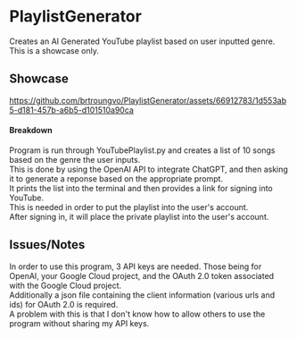 # PlaylistGenerator
Creates an AI Generated YouTube playlist based on user inputted genre. \
This is a showcase only.

## Showcase


https://github.com/brtroungvo/PlaylistGenerator/assets/66912783/1d553ab5-d181-457b-a6b5-d101510a90ca



#### Breakdown
Program is run through YouTubePlaylist.py and creates a list of 10 songs based on the genre the user inputs. \
This is done by using the OpenAI API to integrate ChatGPT, and then asking it to generate a reponse based on the appropriate prompt. \
It prints the list into the terminal and then provides a link for signing into YouTube. \
This is needed in order to put the playlist into the user's account.\
After signing in, it will place the private playlist into the user's account.

## Issues/Notes
In order to use this program, 3 API keys are needed. Those being for OpenAI, your Google Cloud project, and the OAuth 2.0 token associated with the Google Cloud project.\
Additionally a json file containing the client information (various urls and ids) for OAuth 2.0 is required.\
A problem with this is that I don't know how to allow others to use the program without sharing my API keys.
